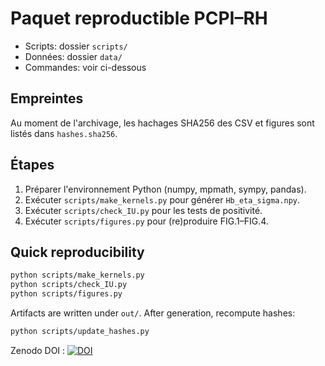# Paquet reproductible PCPI–RH

- Scripts: dossier `scripts/`
- Données: dossier `data/`
- Commandes: voir ci-dessous

## Empreintes
Au moment de l'archivage, les hachages SHA256 des CSV et figures sont listés dans `hashes.sha256`.

## Étapes
1. Préparer l'environnement Python (numpy, mpmath, sympy, pandas).
2. Exécuter `scripts/make_kernels.py` pour générer `Hb_eta_sigma.npy`.
3. Exécuter `scripts/check_IU.py` pour les tests de positivité.
4. Exécuter `scripts/figures.py` pour (re)produire FIG.1–FIG.4.



## Quick reproducibility

```bash
python scripts/make_kernels.py
python scripts/check_IU.py
python scripts/figures.py
```

Artifacts are written under `out/`. After generation, recompute hashes:

```bash
python scripts/update_hashes.py
```

Zenodo DOI : [![DOI](https://zenodo.org/badge/1059098901.svg)](https://doi.org/10.5281/zenodo.17149032)
